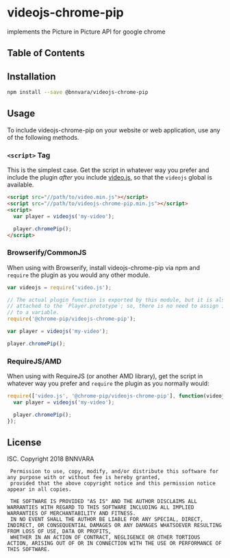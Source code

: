 # videojs-chrome-pip

implements the Picture in Picture API for google chrome

## Table of Contents

<!-- START doctoc -->
<!-- END doctoc -->
## Installation

```sh
npm install --save @bnnvara/videojs-chrome-pip
```

## Usage

To include videojs-chrome-pip on your website or web application, use any of the following methods.

### `<script>` Tag

This is the simplest case. Get the script in whatever way you prefer and include the plugin _after_ you include [video.js][videojs], so that the `videojs` global is available.

```html
<script src="//path/to/video.min.js"></script>
<script src="//path/to/videojs-chrome-pip.min.js"></script>
<script>
  var player = videojs('my-video');

  player.chromePip();
</script>
```

### Browserify/CommonJS

When using with Browserify, install videojs-chrome-pip via npm and `require` the plugin as you would any other module.

```js
var videojs = require('video.js');

// The actual plugin function is exported by this module, but it is also
// attached to the `Player.prototype`; so, there is no need to assign it
// to a variable.
require('@chrome-pip/videojs-chrome-pip');

var player = videojs('my-video');

player.chromePip();
```

### RequireJS/AMD

When using with RequireJS (or another AMD library), get the script in whatever way you prefer and `require` the plugin as you normally would:

```js
require(['video.js', '@chrome-pip/videojs-chrome-pip'], function(videojs) {
  var player = videojs('my-video');

  player.chromePip();
});
```

## License

ISC. Copyright 2018 BNNVARA
     
     Permission to use, copy, modify, and/or distribute this software for any purpose with or without fee is hereby granted,
     provided that the above copyright notice and this permission notice appear in all copies.
     
     THE SOFTWARE IS PROVIDED "AS IS" AND THE AUTHOR DISCLAIMS ALL WARRANTIES WITH REGARD TO THIS SOFTWARE INCLUDING ALL IMPLIED WARRANTIES OF MERCHANTABILITY AND FITNESS.
     IN NO EVENT SHALL THE AUTHOR BE LIABLE FOR ANY SPECIAL, DIRECT, INDIRECT, OR CONSEQUENTIAL DAMAGES OR ANY DAMAGES WHATSOEVER RESULTING FROM LOSS OF USE, DATA OR PROFITS,
     WHETHER IN AN ACTION OF CONTRACT, NEGLIGENCE OR OTHER TORTIOUS ACTION, ARISING OUT OF OR IN CONNECTION WITH THE USE OR PERFORMANCE OF THIS SOFTWARE.


[videojs]: http://videojs.com/
